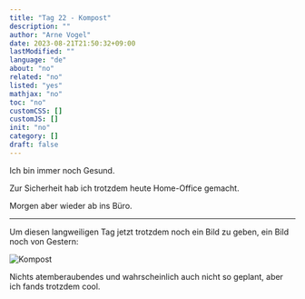 ```yaml
---
title: "Tag 22 - Kompost"
description: ""
author: "Arne Vogel"
date: 2023-08-21T21:50:32+09:00
lastModified: ""
language: "de"
about: "no"
related: "no"
listed: "yes"
mathjax: "no"
toc: "no"
customCSS: []
customJS: []
init: "no"
category: []
draft: false
---
```


Ich bin immer noch Gesund.

Zur Sicherheit hab ich trotzdem heute Home-Office gemacht.

Morgen aber wieder ab ins Büro.

---

Um diesen langweiligen Tag jetzt trotzdem noch ein Bild zu geben, ein Bild noch von Gestern:

![Kompost](kompost.jpg)

Nichts atemberaubendes und wahrscheinlich auch nicht so geplant, aber ich fands trotzdem cool.
